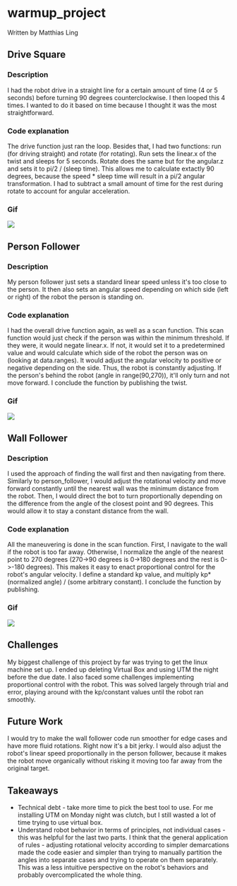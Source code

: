 # warmup_project
Written by Matthias Ling

## Drive Square 
### Description
I had the robot drive in a straight line for a certain amount of time (4 or 5 seconds) before turning 90 degrees counterclockwise.  I then looped this 4 times.  I wanted to do it based on time because I thought it was the most straightforward.  
### Code explanation
The drive function just ran the loop.  Besides that, I had two functions: run (for driving straight) and rotate (for rotating).  Run sets the linear.x of the twist and sleeps for 5 seconds.  Rotate does the same but for the angular.z and sets it to pi/2 / (sleep time).  This allows me to calculate extactly 90 degrees, because the speed * sleep time will result in a pi/2 angular transformation.  I had to subtract a small amount of time for the rest during rotate to account for angular acceleration.
### Gif
![](drive_square.gif)

## Person Follower
### Description
My person follower just sets a standard linear speed unless it's too close to the person.  It then also sets an angular speed depending on which side (left or right) of the robot the person is standing on.
### Code explanation
I had the overall drive function again, as well as a scan function.  This scan function would just check if the person was within the minimum threshold.  If they were, it would negate linear.x.  If not, it would set it to a predetermined value and would calculate which side of the robot the person was on (looking at data.ranges).  It would adjust the angular velocity to positive or negative depending on the side.  Thus, the robot is constantly adjusting.  If the person's behind the robot (angle in range(90,270)), it'll only turn and not move forward.  I conclude the function by publishing the twist.
### Gif
![](person_follower.gif)

## Wall Follower
### Description
I used the approach of finding the wall first and then navigating from there.  Similarly to person_follower, I would adjust the rotational velocity and move forward constantly until the nearest wall was the minimum distance from the robot.  Then, I would direct the bot to turn proportionally depending on the difference from the angle of the closest point and 90 degrees.  This would allow it to stay a constant distance from the wall.
### Code explanation
All the maneuvering is done in the scan function.  First, I navigate to the wall if the robot is too far away.  Otherwise, I normalize the angle of the nearest point to 270 degrees (270->90 degrees is 0->180 degrees and the rest is 0->-180 degrees).  This makes it easy to enact proportional control for the robot's angular velocity.  I define a standard kp value, and multiply kp*(normalized angle) / (some arbitrary constant).  I conclude the function by publishing.
### Gif
![](wall_follower.gif)

## Challenges
My biggest challenge of this project by far was trying to get the linux machine set up.  I ended up deleting Virtual Box and using UTM the night before the due date.  I also faced some challenges implementing proportional control with the robot.  This was solved largely through trial and error, playing around with the kp/constant values until the robot ran smoothly.  
## Future Work
I would try to make the wall follower code run smoother for edge cases and have more fluid rotations. Right now it's a bit jerky.  I would also adjust the robot's linear speed proportionally in the person follower, because it makes the robot move organically without risking it moving too far away from the original target.
## Takeaways
* Technical debt - take more time to pick the best tool to use.  For me installing UTM on Monday night was clutch, but I still wasted a lot of time trying to use virtual box.
* Understand robot behavior in terms of principles, not individual cases - this was helpful for the last two parts.  I think that the general application of rules - adjusting rotational velocity according to simpler demarcations made the code easier and simpler than trying to manually partition the angles into separate cases and trying to operate on them separately.  This was a less intuitive perspective on the robot's behaviors and probably overcomplicated the whole thing.